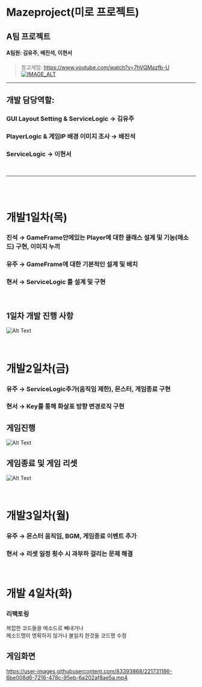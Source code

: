# Mazeproject(미로 프로젝트)
## A팀 프로젝트   

#### A팀원: 김유주, 배진석, 이현서   

> 참고게임: https://www.youtube.com/watch?v=7hVQMazfb-U <br/>
[![IMAGE_ALT](https://i.ytimg.com/vi/7hVQMazfb-U/hqdefault.jpg?sqp=-oaymwE2COADEI4CSFXyq4qpAygIARUAAIhCGAFwAcABBvABAfgB_gWAAuADigIMCAAQARhlIGUoMTAP&rs=AOn4CLAiDjO2HkoYgAimSu2RqCmG86QtOQ)](https://www.youtube.com/watch?v=7hVQMazfb-U)

***

## 개발 담당역할:
### GUI Layout Setting & ServiceLogic → 김유주

### PlayerLogic & 게임IP 배경 이미지 조사 → 배진석

### ServiceLogic → 이현서

<br> 

***
<br><br>   

# 개발1일차(목)

### 진석 → GameFrame안에있는 Player에 대한 클래스 설계 및 기능(메소드) 구현, 이미지 누끼
### 유주 → GameFrame에 대한 기본적인 설계 및 배치   
### 현서 →  ServiceLogic 틀 설계 및 구현
<br>

## 1일차 개발 진행 사항
![Alt Text](./gif/video1.gif)

<br>   

# 개발2일차(금)

### 유주 → ServiceLogic추가(움직임 제한), 몬스터, 게임종료 구현   
### 현서 → Key를 통해 화살표 방향 변경로직 구현 <br>

## 게임진행
![Alt Text](./gif/gamePlay.gif)
## 게임종료 및 게임 리셋
![Alt Text](./gif/InitOver.gif)
 
<br>

# 개발3일차(월)
### 유주 → 몬스터 움직임, BGM, 게임종료 이벤트 추가
### 현서 → 리셋 일정 횟수 시 과부하 걸리는 문제 해결

<br>

# 개발 4일차(화)
### 리팩토링

복잡한 코드들을 메소드로 빼내거나   
메소드명이 명확하지 않거나 불일치 한것들 코드명 수정   

## 게임화면
https://user-images.githubusercontent.com/83393868/221731186-6be008d6-7216-478c-95eb-6a202af8ae5a.mp4
